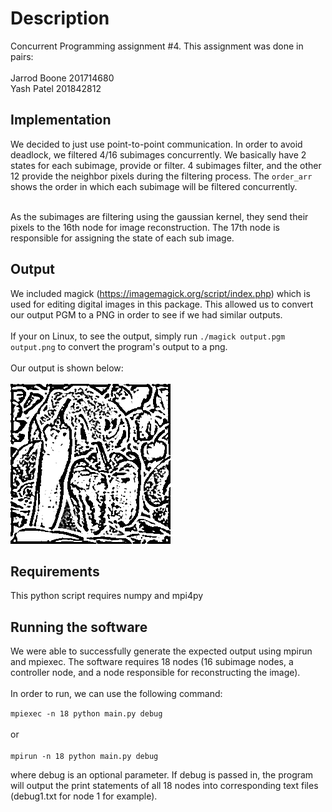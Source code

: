 # Description
Concurrent Programming assignment #4. This assignment was done in pairs: <br><br>
Jarrod Boone 201714680<br>
Yash Patel 201842812

## Implementation
We decided to just use point-to-point communication. In order to avoid deadlock, we filtered 4/16 subimages concurrently.
We basically have 2 states for each subimage, provide or filter. 4 subimages filter, and the other 12 provide the neighbor pixels
during the filtering process. The `order_arr` shows the order in which each subimage will be filtered concurrently. <br><br>

As the subimages are filtering using the gaussian kernel, they send their pixels to the 16th node for image reconstruction.
The 17th node is responsible for assigning the state of each sub image.

## Output
We included magick (https://imagemagick.org/script/index.php) which is used for editing digital images in this package.
This allowed us to convert our output PGM to a PNG in order to see if we had similar outputs.
<br>
<br>
If your on Linux, to see the output, simply run `./magick output.pgm output.png` to convert the program's output to a png.
<br>
<br>
Our output is shown below:<br><br>
![output](output.png "Output")

## Requirements
This python script requires numpy and mpi4py

## Running the software
We were able to successfully generate the expected output using mpirun and mpiexec. The software requires 18 nodes (16 subimage nodes,
a controller node, and a node responsible for reconstructing the image).
<br>
<br>
In order to run, we can use the following command:

`mpiexec -n 18 python main.py debug`
<br>
<br>
or
<br>
<br>
`mpirun -n 18 python main.py debug`

where debug is an optional parameter. If debug is passed in, the program will output the print statements of all 18 nodes
into corresponding text files (debug1.txt for node 1 for example).

